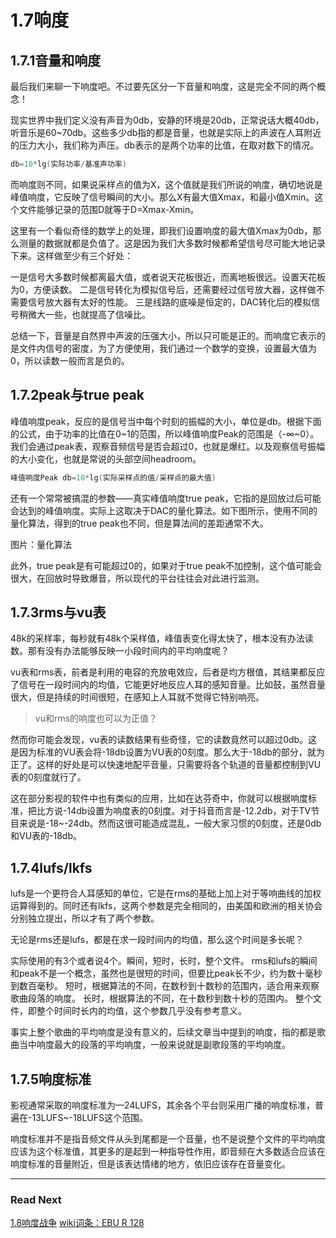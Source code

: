1.7响度
=======

## 1.7.1音量和响度

最后我们来聊一下响度吧。不过要先区分一下音量和响度，这是完全不同的两个概念！

现实世界中我们定义没有声音为0db，安静的环境是20db，正常说话大概40db，听音乐是60~70db。这些多少db指的都是音量，也就是实际上的声波在人耳附近的压力大小，我们称为声压。db表示的是两个功率的比值，在取对数下的情况。

```c
db=10*lg(实际功率/基准声功率)
```

而响度则不同，如果说采样点的值为X，这个值就是我们所说的响度，确切地说是峰值响度，它反映了信号瞬间的大小。那么X有最大值Xmax，和最小值Xmin。这个文件能够记录的范围D就等于D=Xmax-Xmin。

这里有一个看似奇怪的数学上的处理，即我们设置响度的最大值Xmax为0db，那么测量的数据就都是负值了。这是因为我们大多数时候都希望信号尽可能大地记录下来。这样做至少有三个好处：

一是信号大多数时候都离最大值，或者说天花板很近，而离地板很远。设置天花板为0，方便读数。
二是信号转化为模拟信号后，还需要经过信号放大器，这样做不需要信号放大器有太好的性能。
三是线路的底噪是恒定的，DAC转化后的模拟信号稍微大一些，也就提高了信噪比。

总结一下，音量是自然界中声波的压强大小，所以只可能是正的。而响度它表示的是文件内信号的密度，为了方便使用，我们通过一个数学的变换，设置最大值为0，所以读数一般而言是负的。

## 1.7.2peak与true peak

峰值响度peak，反应的是信号当中每个时刻的振幅的大小，单位是db。根据下面的公式，由于功率的比值在0~1的范围，所以峰值响度Peak的范围是（-∞~0）。我们会通过peak表，观察音频信号是否会超过0，也就是爆红。以及观察信号振幅的大小变化，也就是常说的头部空间headroom。

```c
峰值响度Peak db=10*lg(实际采样点的值/采样点的最大值)
```

还有一个常常被搞混的参数——真实峰值响度true peak，它指的是回放过后可能会达到的峰值响度。实际上这取决于DAC的量化算法。如下图所示，使用不同的量化算法，得到的true peak也不同，但是算法间的差距通常不大。

图片：量化算法

此外，true peak是有可能超过0的，如果对于true peak不加控制，这个值可能会很大，在回放时导致爆音，所以现代的平台往往会对此进行监测。

## 1.7.3rms与vu表

48k的采样率，每秒就有48k个采样值，峰值表变化得太快了，根本没有办法读数。那有没有办法能够反映一小段时间内的平均响度呢？

vu表和rms表，前者是利用的电容的充放电效应，后者是均方根值，其结果都反应了信号在一段时间内的均值，它能更好地反应人耳的感知音量。比如鼓，虽然音量很大，但是持续的时间很短，在感知上人耳就不觉得它特别响亮。

>vu和rms的响度也可以为正值？

然而你可能会发现，vu表的读数结果有些奇怪，它的读数竟然可以超过0db。这是因为标准的VU表会将-18db设置为VU表的0刻度。那么大于-18db的部分，就为正了。这样的好处是可以快速地配平音量，只需要将各个轨道的音量都控制到VU表的0刻度就行了。

这在部分影视的软件中也有类似的应用，比如在达芬奇中，你就可以根据响度标准，把比方说-14db设置为响度表的0刻度。对于抖音而言是-12.2db，对于TV节目来说是-18~-24db。然而这很可能造成混乱，一般大家习惯的0刻度，还是0db和VU表的-18db。

## 1.7.4lufs/lkfs

lufs是一个更符合人耳感知的单位，它是在rms的基础上加上对于等响曲线的加权运算得到的。同时还有lkfs，这两个参数是完全相同的，由美国和欧洲的相关协会分别独立提出，所以才有了两个参数。

无论是rms还是lufs，都是在求一段时间内的均值，那么这个时间是多长呢？

实际使用的有3个或者说4个。瞬间，短时，长时，整个文件。
rms和lufs的瞬间和peak不是一个概念，虽然也是很短的时间，但要比peak长不少，约为数十毫秒到数百毫秒。
短时，根据算法的不同，在数秒到十数秒的范围内，适合用来观察歌曲段落的响度。
长时，根据算法的不同，在十数秒到数十秒的范围内。
整个文件，即整个时间时长内的均值，这个参数几乎没有参考意义。

事实上整个歌曲的平均响度是没有意义的，后续文章当中提到的响度，指的都是歌曲当中响度最大的段落的平均响度，一般来说就是副歌段落的平均响度。

## 1.7.5响度标准

影视通常采取的响度标准为—24LUFS，其余各个平台则采用广播的响度标准，普遍在-13LUFS~-18LUFS这个范围。

响度标准并不是指音频文件从头到尾都是一个音量，也不是说整个文件的平均响度应该为这个标准值，其更多的是起到一种指导性作用，即音频在大多数适合应该在响度标准的音量附近，但是该表达情绪的地方，依旧应该存在音量变化。

***

### Read Next

[1.8响度战争](https://fusmixing.site/html/mdwiki.html#!./master1_8.md)
[wiki词条：EBU R 128](https://en.wikipedia.org/wiki/Loudness_war)

